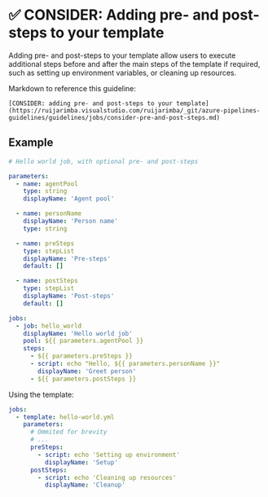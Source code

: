 # ✅ CONSIDER: Adding pre- and post-steps to your template

Adding pre- and post-steps to your template allow users to execute
additional steps before and after the main steps of the template if required,
such as setting up environment variables, or cleaning up resources.

Markdown to reference this guideline:

```plaintext
[CONSIDER: adding pre- and post-steps to your template](https://ruijarimba.visualstudio.com/ruijarimba/_git/azure-pipelines-guidelines/guidelines/jobs/consider-pre-and-post-steps.md)
```

## Example

```yaml
# Hello world job, with optional pre- and post-steps

parameters:
  - name: agentPool
    type: string
    displayName: 'Agent pool'

  - name: personName
    displayName: 'Person name'
    type: string

  - name: preSteps
    type: stepList
    displayName: 'Pre-steps'
    default: []

  - name: postSteps
    type: stepList
    displayName: 'Post-steps'
    default: []

jobs:
  - job: hello_world
    displayName: 'Hello world job'
    pool: ${{ parameters.agentPool }}
    steps:
      - ${{ parameters.preSteps }}
      - script: echo "Hello, ${{ parameters.personName }}"
        displayName: 'Greet person'
      - ${{ parameters.postSteps }}
```

Using the template:

```yaml
jobs:
  - template: hello-world.yml
    parameters:
      # Ommited for brevity
      # ...
      preSteps:
        - script: echo 'Setting up environment'
          displayName: 'Setup'
      postSteps:
        - script: echo 'Cleaning up resources'
          displayName: 'Cleanup'
```
